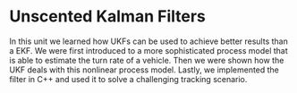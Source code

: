 # Unscented Kalman Filters

In this unit we learned how UKFs can be used to achieve better results than a EKF. We were first introduced to a more sophisticated process model that is able to estimate the turn rate of a vehicle. Then we were shown how the UKF deals with this nonlinear process model. Lastly, we implemented the filter in C++ and used it to solve a challenging tracking scenario.
